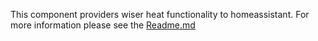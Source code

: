 This component providers wiser heat functionality to homeassistant. For more information please see the [Readme.md](https://github.com/asantaga/wiserHomeAssistantPlatform/blob/master/Readme.Md)
